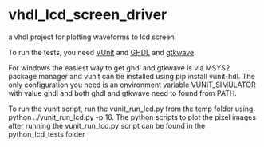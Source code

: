 # vhdl_lcd_screen_driver
a vhdl project for plotting waveforms to lcd screen 

To run the tests, you need [VUnit](https://github.com/VUnit/vunit) and [GHDL](https://github.com/ghdl/ghdl) and [gtkwave](https://github.com/gtkwave/gtkwave). 

For windows the easiest way to get ghdl and gtkwave is via MSYS2 package manager and vunit can be installed using pip install vunit-hdl. The only configuration you need is an environment variable VUNIT_SIMULATOR with value ghdl and both ghdl and gtkwave need to found from PATH. 

To run the vunit script, run the vunit_run_lcd.py from the temp folder using python ../vunit_run_lcd.py -p 16. The python scripts to plot the pixel images after running the vunit_run_lcd.py script can be found in the python_lcd_tests folder
